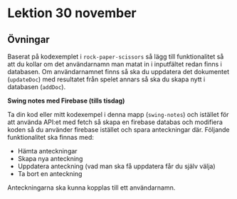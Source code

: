 # Lektion 30 november

## Övningar

Baserat på kodexemplet i `rock-paper-scissors` så lägg till funktionalitet så att du kollar om det användarnamn man matat in i inputfältet redan finns i databasen. Om användarnamnet finns så ska du uppdatera det dokumentet (`updateDoc`) med resultatet från spelet annars så ska du skapa nytt i databasen (`addDoc`).

**Swing notes med Firebase (tills tisdag)**

Ta din kod eller mitt kodexempel i denna mapp (`swing-notes`) och istället för att använda API:et med fetch så skapa en firebase databas och modifiera koden så du använder firebase istället och spara anteckningar där. Följande funktionalitet ska finnas med:

* Hämta anteckningar
* Skapa nya anteckning
* Uppdatera anteckning (vad man ska få uppdatera får du själv välja)
* Ta bort en anteckning 

Anteckningarna ska kunna kopplas till ett användarnamn.